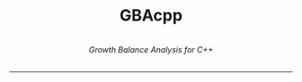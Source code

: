 <h1 align="center">GBAcpp</h1>
<p align="center">
<br/>
<em>Growth Balance Analysis for C++</em>
<br/><br/>
</p>

-----------------
